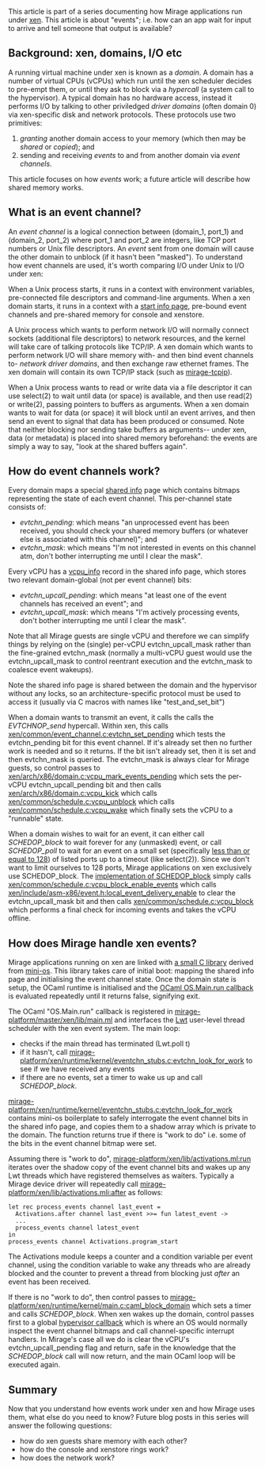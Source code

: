 This article is part of a series documenting how Mirage applications run under
[xen](http://www.xenproject.org/). This article is about "events"; i.e. how
can an app wait for input to arrive and tell someone that output is available?

Background: xen, domains, I/O etc
---------------------------------

A running virtual machine under xen is known as a *domain*. A domain has
a number of virtual CPUs (vCPUs) which run until the xen scheduler decides
to pre-empt them, or until they ask to block via a *hypercall*
(a system call to the hypervisor).
A typical
domain has no hardware access, instead it performs I/O by talking to other
priviledged *driver domains* (often domain 0) via xen-specific 
disk and network protocols. These protocols use two primitives:

 1. *granting* another domain access to your memory (which then
    may be *shared* or *copied*); and
 2. sending and receiving *events* to and from another domain via
    *event channels*.

This article focuses on how *events* work; a future article will describe how
shared memory works.

What is an event channel?
-------------------------

An *event channel* is a logical connection
between (domain_1, port_1) and (domain_2, port_2) where port_1 and port_2
are integers, like TCP port numbers or Unix file descriptors. An *event*
sent from one domain will cause the other domain to unblock (if it hasn't been
"masked").
To understand how event channels are used, it's worth comparing I/O under
Unix to I/O under xen:

When a Unix process starts, it runs in a context with environment variables,
pre-connected file descriptors and command-line arguments. When a xen domain
starts, it runs in a context with a
[start info page](https://github.com/mirage/mirage-platform/blob/v1.0.0/xen/lib/start_info.mli),
pre-bound event channels and pre-shared memory for console and xenstore.

A Unix process which wants to perform network I/O will normally connect sockets
(additional file descriptors) to network resources, and the kernel will take
care of talking protocols like TCP/IP. A xen domain
which wants to perform network I/O will share memory with- and then bind event
channels to- *network driver domains*, and then exchange raw
ethernet frames. The xen domain will contain its own TCP/IP stack
(such as
[mirage-tcpip](https://github.com/mirage/mirage-tcpip)).

When a Unix process wants to read or write data via a file descriptor
it can use select(2) to wait until data (or space) is available, and then use
read(2) or write(2), passing pointers to buffers as arguments. When a xen domain
wants to wait for data (or space) it will block until an event arrives, and then
send an event to signal that data has been produced or consumed. Note that neither
blocking nor sending take buffers as arguments-- under xen, data (or metadata)
is placed into shared memory beforehand: the events are simply a way to say, "look
at the shared buffers again".

How do event channels work?
---------------------------

Every domain maps a special 
[shared info](https://github.com/djs55/xen/blob/1e143e2ae8be3ba86c2e931a1ee8d91efca08f89/xen/include/public/xen.h#L637)
page which contains bitmaps representing the state of each event channel. This
per-channel state consists of:

  * *evtchn_pending*: which means "an unprocessed event has been received, you should
    check your shared memory buffers (or whatever else is associated with this
    channel)"; and
  * *evtchn_mask*: which means "I'm not interested in events on this channel atm,
    don't bother interrupting me until I clear the mask".

Every vCPU has a
[vcpu_info](https://github.com/djs55/xen/blob/1e143e2ae8be3ba86c2e931a1ee8d91efca08f89/xen/include/public/xen.h#L588)
record in the shared info page, which stores two relevant domain-global (not
per event channel) bits:

 * *evtchn_upcall_pending*: which means "at least one of the event channels has received an event"; and
 * *evtchn_upcall_mask*: which means "I'm actively processing events, don't bother interrupting me until I clear the mask".

Note that all Mirage guests are single vCPU and therefore we can simplify things
by relying on the (single) per-vCPU evtchn_upcall_mask rather than the fine-grained
evtchn_mask (normally a multi-vCPU guest would use the evtchn_upcall_mask to
control reentrant execution and the evtchn_mask to coalesce event wakeups).

Note the shared info page is shared between the domain and the hypervisor
without any locks, so an architecture-specific protocol must be used to access
it (usually via C macros with names like "test_and_set_bit")

When a domain wants to transmit an event, it calls the
calls the *EVTCHNOP_send* hypercall. Within xen, this calls
[xen/common/event_channel.c:evtchn_set_pending](https://github.com/djs55/xen/blob/1e143e2ae8be3ba86c2e931a1ee8d91efca08f89/xen/common/event_channel.c#L616)
which tests the evtchn_pending bit for this event channel. If it's already set then
no further work is needed and so it returns. If the bit isn't already set, then
it is set and then evtchn_mask is queried.
The evtchn_mask is always clear for
Mirage guests, so control passes to
[xen/arch/x86/domain.c:vcpu_mark_events_pending](https://github.com/djs55/xen/blob/1e143e2ae8be3ba86c2e931a1ee8d91efca08f89/xen/arch/x86/domain.c#L2011)
which sets the per-vCPU evtchn_upcall_pending bit and then calls
[xen/arch/x86/domain.c:vcpu_kick](https://github.com/djs55/xen/blob/1e143e2ae8be3ba86c2e931a1ee8d91efca08f89/xen/arch/x86/domain.c#L1994) which calls
[xen/common/schedule.c:vcpu_unblock](https://github.com/djs55/xen/blob/1e143e2ae8be3ba86c2e931a1ee8d91efca08f89/xen/common/schedule.c#L386) which calls
[xen/common/schedule.c:vcpu_wake](https://github.com/djs55/xen/blob/1e143e2ae8be3ba86c2e931a1ee8d91efca08f89/xen/common/schedule.c#L363) which finally sets the vCPU to a "runnable" state.

When a domain wishes to wait for an event,
it can either call
*SCHEDOP_block* to wait forever for any (unmasked) event, or call *SCHEDOP_poll* to wait
for an event on a small set
(specifically [less than or equal to 128](https://github.com/djs55/xen/blob/1e143e2ae8be3ba86c2e931a1ee8d91efca08f89/xen/common/schedule.c#L712))
 of listed ports up to a timeout (like select(2)). Since we don't want to limit
ourselves to 128 ports, Mirage applications on xen exclusively use SCHEDOP_block.
The 
[implementation of SCHEDOP_block](https://github.com/djs55/xen/blob/1e143e2ae8be3ba86c2e931a1ee8d91efca08f89/xen/common/schedule.c#L874)
simply calls
[xen/common/schedule.c:vcpu_block_enable_events](https://github.com/djs55/xen/blob/1e143e2ae8be3ba86c2e931a1ee8d91efca08f89/xen/common/schedule.c#L698)
which calls
[xen/include/asm-x86/event.h:local_event_delivery_enable](https://github.com/djs55/xen/blob/1e143e2ae8be3ba86c2e931a1ee8d91efca08f89/xen/include/asm-x86/event.h#L36)
to clear the evtchn_upcall_mask bit
and then calls
[xen/common/schedule.c:vcpu_block](https://github.com/djs55/xen/blob/1e143e2ae8be3ba86c2e931a1ee8d91efca08f89/xen/common/schedule.c#L680) which performs a final check for incoming events and takes the vCPU offline.

How does Mirage handle xen events?
---------------------------------

Mirage applications running on xen are linked with
[a small C library](https://github.com/mirage/mirage-platform/tree/master/xen/runtime/kernel)
derived from
[mini-os](https://github.com/djs55/xen/tree/master/extras/mini-os). This library
takes care of initial boot: mapping the shared info page and initialising the
event channel state. Once the domain state is setup, the OCaml runtime is
initialised and the
[OCaml OS.Main.run callback](https://github.com/mirage/mirage-platform/blob/v1.0.0/xen/runtime/kernel/main.c#L47)
is evaluated repeatedly until it returns false, signifying exit.

The OCaml "OS.Main.run" callback is registered in
[mirage-platform/master/xen/lib/main.ml](https://github.com/mirage/mirage-platform/blob/v1.0.0/xen/lib/main.ml#L48) and interfaces the
[Lwt](http://ocsigen.org/lwt/) user-level thread scheduler with the xen event system.
The main loop:

  * checks if the main thread has terminated (Lwt.poll t)
  * if it hasn't, call [mirage-platform/xen/runtime/kernel/eventchn_stubs.c:evtchn_look_for_work](https://github.com/mirage/mirage-platform/blob/v1.0.0/xen/runtime/kernel/eventchn_stubs.c#L33) to see if we have received any events
  * if there are no events, set a timer to wake us up and call *SCHEDOP_block*.

[mirage-platform/xen/runtime/kernel/eventchn_stubs.c:evtchn_look_for_work](https://github.com/mirage/mirage-platform/blob/v1.0.0/xen/runtime/kernel/eventchn_stubs.c#L33)
contains mini-os boilerplate to safely interrogate the event channel bits in the
shared info page, and copies them to a shadow array which is private to the domain.
The function returns true if there is "work to do" i.e. some of the bits in the
event channel bitmap were set.

Assuming there is "work to do",
[mirage-platform/xen/lib/activations.ml:run](https://github.com/mirage/mirage-platform/blob/v1.0.0/xen/runtime/kernel/eventchn_stubs.c#L33)
iterates over the shadow copy of the event channel bits and wakes up any Lwt
threads which have registered themselves as waiters. Typically a Mirage device
driver will repeatedly call
[mirage-platform/xen/lib/activations.mli:after](https://github.com/mirage/mirage-platform/blob/v1.0.0/xen/lib/activations.mli#L22)
as follows:
```
let rec process_events channel last_event =
  Activations.after channel last_event >>= fun latest_event ->
  ...
  process_events channel latest_event
in
process_events channel Activations.program_start
```
The Activations module keeps a counter and a condition variable per event channel,
using the condition variable to wake any threads who are already blocked and the
counter to prevent a thread from blocking just *after* an event has been received.

If there is no "work to do", then control passes to
[mirage-platform/xen/runtime/kernel/main.c:caml_block_domain](https://github.com/mirage/mirage-platform/blob/v1.0.0/xen/runtime/kernel/main.c#L30)
which sets a timer and calls *SCHEDOP_block*. When xen wakes up the domain, control
passes first to a global
[hypervisor callback](https://github.com/mirage/mirage-platform/blob/v1.0.0/xen/runtime/kernel/hypervisor.c#L33)
which is where an OS would normally inspect the event channel bitmaps and call
channel-specific interrupt handlers.
In Mirage's case all we do is clear the vCPU's evtchn_upcall_pending flag and
return, safe in the knowledge that the *SCHEDOP_block* call will now return, and
the main OCaml loop will be executed again.

Summary
-------

Now that you understand how events work under xen and how Mirage uses them,
what else do you need to know?
Future blog posts in this series will answer the following questions:

  * how do xen guests share memory with each other?
  * how do the console and xenstore rings work?
  * how does the network work?
